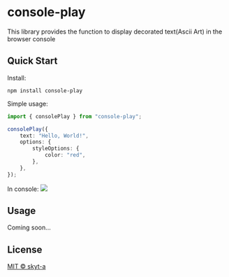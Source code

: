 # console-play

This library provides the function to display decorated text(Ascii Art) in the browser console

## Quick Start
Install:
```
npm install console-play
```

Simple usage:

```ts
import { consolePlay } from "console-play";

consolePlay({
    text: "Hello, World!",
    options: {
        styleOptions: {
            color: "red",
        },
    },
});
```

In console:
<img src="https://user-images.githubusercontent.com/36734151/237031951-78ce243f-1703-4b01-b781-50c0282d4948.png">

## Usage
Coming soon...

## License
[MIT © skyt-a](./LICENSE)

